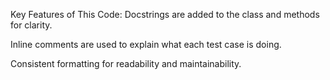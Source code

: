 Key Features of This Code:
Docstrings are added to the class and methods for clarity.

Inline comments are used to explain what each test case is doing.

Consistent formatting for readability and maintainability.